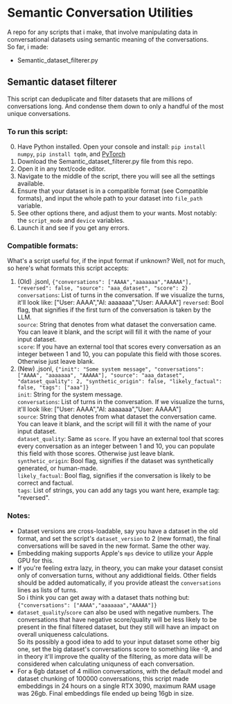 # Semantic Conversation Utilities
A repo for any scripts that i make, that involve manipulating data in conversational datasets using semantic meaning of the conversations.\
So far, i made:
* Semantic_dataset_filterer.py
## Semantic dataset filterer
This script can deduplicate and filter datasets that are millions of conversations long. And condense them down to only a handful of the most unique conversations.
### To run this script:
0. Have Python installed. Open your console and install: `pip install numpy`, `pip install tqdm`, and [PyTorch](https://pytorch.org/)
1. Download the Semantic_dataset_filterer.py file from this repo.
2. Open it in any text/code editor.
3. Navigate to the middle of the script, there you will see all the settings available.
4. Ensure that your dataset is in a compatible format (see Compatible formats), and input the whole path to your dataset into `file_path` variable.
5. See other options there, and adjust them to your wants. Most notably: the `script_mode` and `device` variables.
6. Launch it and see if you get any errors.
### Compatible formats:
What's a script useful for, if the input format if unknown? Well, not for much, so here's what formats this script accepts:
1. (Old) .jsonl, `{"conversations": ["AAAA","aaaaaaa","AAAAA"], "reversed": false, "source": "aaa_dataset", "score": 2}`\
   `conversations`: List of turns in the conversation. If we visualize the turns, it'll look like: ["User: AAAA","AI: aaaaaaa","User: AAAAA"]
   `reversed`: Bool flag, that signifies if the first turn of the conversation is taken by the LLM.\
   `source`: String that denotes from what dataset the conversation came. You can leave it blank, and the script will fill it with the name of your input dataset.\
   `score`: If you have an external tool that scores every conversation as an integer between 1 and 10, you can populate this field with those scores. Otherwise just leave blank.
2. (New) .jsonl, `{"init": "Some system message", "conversations": ["AAAA", "aaaaaaa", "AAAAA"], "source": "aaa_dataset", "dataset_quality": 2, "synthetic_origin": false, "likely_factual": false, "tags": ["aaa"]}`\
   `init`: String for the system message.\
   `conversations`: List of turns in the conversation. If we visualize the turns, it'll look like: ["User: AAAA","AI: aaaaaaa","User: AAAAA"]\
   `source`: String that denotes from what dataset the conversation came. You can leave it blank, and the script will fill it with the name of your input dataset.\
   `dataset_quality`: Same as `score`. If you have an external tool that scores every conversation as an integer between 1 and 10, you can populate this field with those scores. Otherwise just leave blank.\
   `synthetic_origin`: Bool flag, signifies if the dataset was synthetically generated, or human-made.\
   `likely_factual`: Bool flag, signifies if the conversation is likely to be correct and factual.\
   `tags`: List of strings, you can add any tags you want here, example tag: "reversed".
### Notes:
* Dataset versions are cross-loadable, say you have a dataset in the old format, and set the script's `dataset_version` to 2 (new format), the final conversations will be saved in the new format. Same the other way.
* Embedding making supports Apple's `mps` device to utilize your Apple GPU for this.
* If you're feeling extra lazy, in theory, you can make your dataset consist only of conversation turns, without any addidtional fields. Other fields should be added automatically, if you provide atleast the `conversations` lines as lists of turns.\
  So i think you can get away with a dataset thats nothing but: `{"conversations": ["AAAA","aaaaaaa","AAAAA"]}`
* `dataset_quality`/`score` can also be used with negative numbers. The conversations that have negative score/quality will be less likely to be present in the final filtered dataset, but they still will have an impact on overall uniqueness calculations.\
  So its possibly a good idea to add to your input dataset some other big one, set the big dataset's conversations score to something like -9, and in theory it'll improve the quality of the filtering, as more data will be considered when calculating uniquness of each conversation.
* For a 6gb dataset of 4 million conversations, with the default model and dataset chunking of 100000 conversations, this script made embeddings in 24 hours on a single RTX 3090, maximum RAM usage was 26gb. Final embeddings file ended up being 16gb in size.
